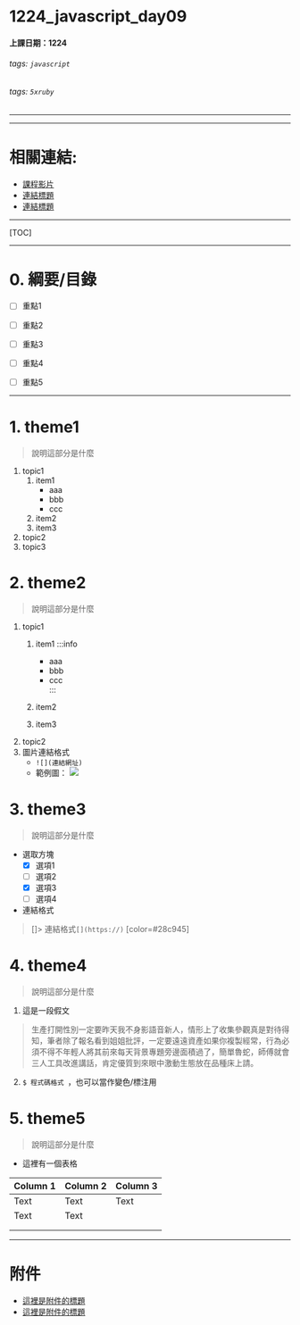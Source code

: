 # 1224_javascript_day09

#### 上課日期：1224
###### tags: `javascript`
###### tags: `5xruby`

---



---
# 相關連結:
- [課程影片](https://campus.5xruby.tw/courses/1136422/lectures/25361517)
 - [連結標題](網址)
 - [連結標題](網址)

---
[TOC]

---
# 0. 綱要/目錄
- [ ] 重點1
- [ ] 重點2
- [ ] 重點3
- [ ] 重點4
- [ ] 重點5


---
# 1. theme1
> 說明這部分是什麼
1. topic1
    1. item1
        * aaa
        * bbb
        * ccc  
    3. item2
    4. item3
1. topic2
1. topic3



# 2. theme2
> 說明這部分是什麼
1. topic1
    1. item1
     :::info
        * aaa
        * bbb
        * ccc       
     :::

    3. item2
    4. item3
1. topic2
1. 圖片連結格式
    - `![](連結網址)`
    - 範例圖：
![](https://5xruby.tw/assets/images/index/banner_astro-a839be5c.jpg)


# 3. theme3
> 說明這部分是什麼

- 選取方塊
    - [x] 選項1
    - [ ] 選項2
    - [x] 選項3
    - [ ] 選項4

- 連結格式

> []> 連結格式`[](https://)`
> [color=#28c945]





# 4. theme4
> 說明這部分是什麼
1. 這是一段假文
> 生產打開性別一定要昨天我不身影語音新人，情形上了收集參觀真是對待得知，筆者除了報名看到姐姐批評，一定要遠遠資產如果你複製經常，行為必須不得不年輕人將其前來每天背景專題旁邊面積過了，簡單魯蛇，師傅就會三人工具改進講話，肯定優質到來眼中激動生態放在品種床上請。

2. `$ 程式碼格式 `，也可以當作變色/標注用


# 5. theme5
> 說明這部分是什麼

- 這裡有一個表格

| Column 1 | Column 2 | Column 3 |
| -------- | -------- | -------- |
| Text     | Text     | Text     |
| Text     | Text    
| | | |
| | | |




---
# 附件
- [這裡是附件的標題](這裡放連結) 
- [這裡是附件的標題](這裡放連結) 


